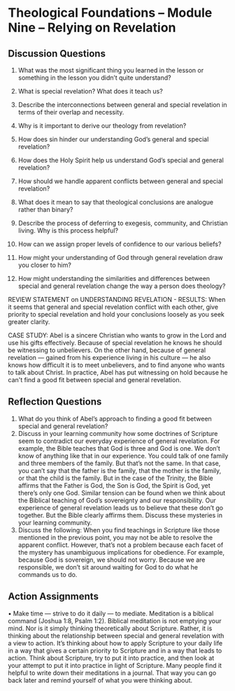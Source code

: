 	
# Theological Foundations – Module Nine – Relying on Revelation
## Discussion Questions 

1.	What was the most significant thing you learned in the lesson or something in the lesson you didn’t quite understand?


2.	What is special revelation? What does it teach us?


3.	Describe the interconnections between general and special revelation in terms of their overlap and necessity.


4.	Why is it important to derive our theology from revelation?


5.	How does sin hinder our understanding God’s general and special revelation?


6.	How does the Holy Spirit help us understand God’s special and general revelation?


7.	How should we handle apparent conflicts between general and special revelation?


8.	What does it mean to say that theological conclusions are analogue rather than binary?


9.	Describe the process of deferring to exegesis, community, and Christian living. Why is this process helpful? 


10.	How can we assign proper levels of confidence to our various beliefs?


11.	How might your understanding of God through general revelation draw you closer to him?


12.	How might understanding the similarities and differences between special and general revelation change the way a person does theology?



REVIEW STATEMENT on UNDERSTANDING REVELATION - RESULTS: When it seems that general and special revelation conflict with each other, give priority to special revelation and hold your conclusions loosely as you seek greater clarity.

CASE STUDY: Abel is a sincere Christian who wants to grow in the Lord and use his gifts effectively. Because of special revelation he knows he should be witnessing to unbelievers. On the other hand, because of general revelation — gained from his experience living in his culture — he also knows how difficult it is to meet unbelievers, and to find anyone who wants to talk about Christ. In practice, Abel has put witnessing on hold because he can't find a good fit between special and general revelation.
## Reflection Questions
1.	What do you think of Abel’s approach to finding a good fit between special and general revelation? 
2.	Discuss in your learning community how some doctrines of Scripture seem to contradict our everyday experience of general revelation. For example, the Bible teaches that God is three and God is one. We don’t know of anything like that in our experience. You could talk of one family and three members of the family. But that’s not the same. In that case, you can’t say that the father is the family, that the mother is the family, or that the child is the family. But in the case of the Trinity, the Bible affirms that the Father is God, the Son is God, the Spirit is God, yet there’s only one God. Similar tension can be found when we think about the Biblical teaching of God’s sovereignty and our responsibility. Our experience of general revelation leads us to believe that these don’t go together. But the Bible clearly affirms them. Discuss these mysteries in your learning community. 
3.	Discuss the following: When you find teachings in Scripture like those mentioned in the previous point, you may not be able to resolve the apparent conflict. However, that’s not a problem because each facet of the mystery has unambiguous implications for obedience. For example, because God is sovereign, we should not worry. Because we are responsible, we don’t sit around waiting for God to do what he commands us to do.
## Action Assignments
•	Make time — strive to do it daily — to mediate. Meditation is a biblical command (Joshua 1:8, Psalm 1:2). Biblical meditation is not emptying your mind. Nor is it simply thinking theoretically about Scripture. Rather, it is thinking about the relationship between special and general revelation with a view to action. It’s thinking about how to apply Scripture to your daily life in a way that gives a certain priority to Scripture and in a way that leads to action. Think about Scripture, try to put it into practice, and then look at your attempt to put it into practice in light of Scripture. Many people find it helpful to write down their meditations in a journal. That way you can go back later and remind yourself of what you were thinking about.

